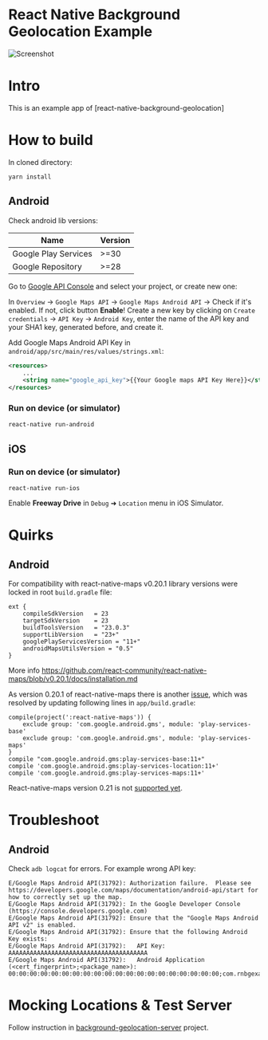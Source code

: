 # React Native Background Geolocation Example

![Screenshot](/screenshot.png)

# Intro

This is an example app of [react-native-background-geolocation]
# How to build

In cloned directory:

`yarn install`

## Android

Check android lib versions:

| Name                       | Version |
|----------------------------|---------|
| Google Play Services       | >=30    |
| Google Repository          | >=28    |

Go to [Google API Console](https://console.developers.google.com) and select your project, or create new one:

In `Overview` -> `Google Maps API` -> `Google Maps Android API` -> Check if it's enabled. If not, click button **Enable**!
Create a new key by clicking on `Create credentials` -> `API Key` -> `Android Key`, enter the name of the API key and your SHA1 key, generated before, and create it.

Add Google Maps Android API Key in `android/app/src/main/res/values/strings.xml`:

```xml
<resources>
    ...
    <string name="google_api_key">{{Your Google maps API Key Here}}</string>
</resources>
```

### Run on device (or simulator)

`react-native run-android`

## iOS

### Run on device (or simulator)

`react-native run-ios`

Enable **Freeway Drive** in `Debug` ➜ `Location` menu in iOS Simulator.

# Quirks

## Android

For compatibility with react-native-maps v0.20.1 library versions were locked in root `build.gradle` file:

```
ext {
    compileSdkVersion   = 23
    targetSdkVersion    = 23
    buildToolsVersion   = "23.0.3"
    supportLibVersion   = "23+"
    googlePlayServicesVersion = "11+"
    androidMapsUtilsVersion = "0.5"
}
```

More info https://github.com/react-community/react-native-maps/blob/v0.20.1/docs/installation.md

As version 0.20.1 of react-native-maps there is another [issue](https://github.com/react-community/react-native-maps/issues/1408),
which was resolved by updating following lines in `app/build.gradle`:

```
compile(project(':react-native-maps')) {
    exclude group: 'com.google.android.gms', module: 'play-services-base'
    exclude group: 'com.google.android.gms', module: 'play-services-maps'
}
compile "com.google.android.gms:play-services-base:11+"
compile 'com.google.android.gms:play-services-location:11+'
compile 'com.google.android.gms:play-services-maps:11+'
```

React-native-maps version 0.21 is not [supported yet](https://github.com/mauron85/react-native-background-geolocation/issues/176).

# Troubleshoot

## Android

Check `adb logcat` for errors. For example wrong API key:

```
E/Google Maps Android API(31792): Authorization failure.  Please see https://developers.google.com/maps/documentation/android-api/start for how to correctly set up the map.
E/Google Maps Android API(31792): In the Google Developer Console (https://console.developers.google.com)
E/Google Maps Android API(31792): Ensure that the "Google Maps Android API v2" is enabled.
E/Google Maps Android API(31792): Ensure that the following Android Key exists:
E/Google Maps Android API(31792): 	API Key: AAAAAAAAAAAAAAAAAAAAAAAAAAAAAAAAAAAAAAA                                             
E/Google Maps Android API(31792): 	Android Application (<cert_fingerprint>;<package_name>): 00:00:00:00:00:00:00:00:00:00:00:00:00:00:00:00:00:00:00:00;com.rnbgexample
```

# Mocking Locations & Test Server

Follow instruction in [background-geolocation-server](https://github.com/mauron85/background-geolocation-server) project.